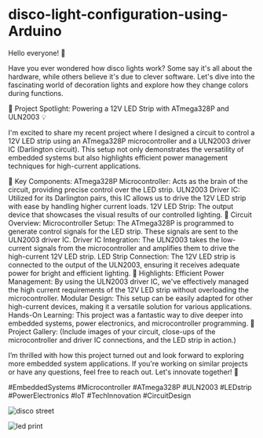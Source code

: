 # disco-light-configuration-using-Arduino
Hello everyone! 🌟

Have you ever wondered how disco lights work? Some say it's all about the hardware, while others believe it's due to clever software. Let's dive into the fascinating world of decoration lights and explore how they change colors during functions.

🚀 Project Spotlight: Powering a 12V LED Strip with ATmega328P and ULN2003 💡

I'm excited to share my recent project where I designed a circuit to control a 12V LED strip using an ATmega328P microcontroller and a ULN2003 driver IC (Darlington circuit). This setup not only demonstrates the versatility of embedded systems but also highlights efficient power management techniques for high-current applications.

🔧 Key Components:
ATmega328P Microcontroller: Acts as the brain of the circuit, providing precise control over the LED strip.
ULN2003 Driver IC: Utilized for its Darlington pairs, this IC allows us to drive the 12V LED strip with ease by handling higher current loads.
12V LED Strip: The output device that showcases the visual results of our controlled lighting.
📐 Circuit Overview:
Microcontroller Setup: The ATmega328P is programmed to generate control signals for the LED strip. These signals are sent to the ULN2003 driver IC.
Driver IC Integration: The ULN2003 takes the low-current signals from the microcontroller and amplifies them to drive the high-current 12V LED strip.
LED Strip Connection: The 12V LED strip is connected to the output of the ULN2003, ensuring it receives adequate power for bright and efficient lighting.
🌟 Highlights:
Efficient Power Management: By using the ULN2003 driver IC, we've effectively managed the high current requirements of the 12V LED strip without overloading the microcontroller.
Modular Design: This setup can be easily adapted for other high-current devices, making it a versatile solution for various applications.
Hands-On Learning: This project was a fantastic way to dive deeper into embedded systems, power electronics, and microcontroller programming.
📸 Project Gallery:
(Include images of your circuit, close-ups of the microcontroller and driver IC connections, and the LED strip in action.)

I’m thrilled with how this project turned out and look forward to exploring more embedded system applications. If you're working on similar projects or have any questions, feel free to reach out. Let's innovate together! 🤝

#EmbeddedSystems #Microcontroller #ATmega328P #ULN2003 #LEDstrip #PowerElectronics #IoT #TechInnovation #CircuitDesign


![disco street](https://github.com/malli13193/disco-light-configuration-using-Arduino/assets/115869610/f5f80cf5-866a-4172-9824-cf01c12d9cf9)

![led print](https://github.com/malli13193/disco-light-configuration-using-Arduino/assets/115869610/3667b19b-f18f-492c-aa3a-a31a0521335e)

